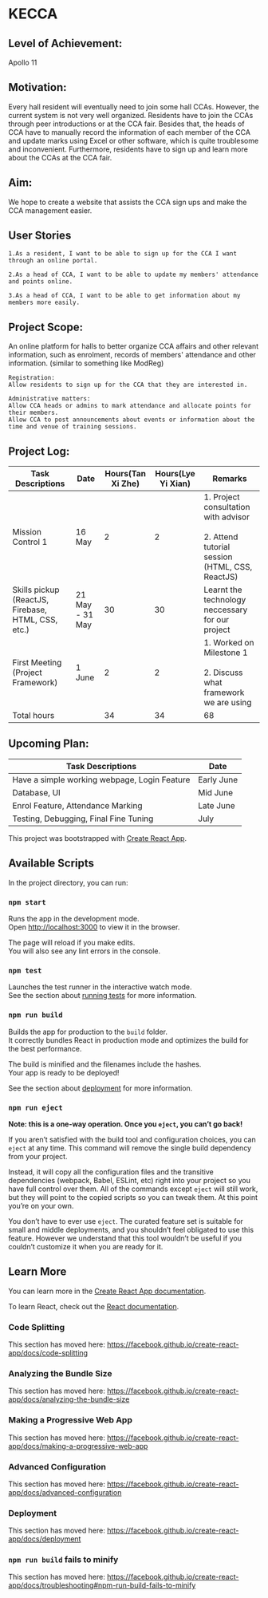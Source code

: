 # KECCA

## Level of Achievement: 
     
Apollo 11

## Motivation:
     
Every hall resident will eventually need to join some hall CCAs. However, the current system is not very well organized. Residents have to join the CCAs through peer introductions or at the CCA fair. Besides that, the heads of CCA have to manually record the information of each member of the CCA and update marks using Excel or other software, which is quite troublesome and inconvenient. Furthermore, residents have to sign up and learn more about the CCAs at the CCA fair.

## Aim:
     
We hope to create a website that assists the CCA sign ups and make the CCA management easier.

## User Stories
     
    1.As a resident, I want to be able to sign up for the CCA I want through an online portal.

    2.As a head of CCA, I want to be able to update my members' attendance and points online.
    
    3.As a head of CCA, I want to be able to get information about my members more easily.

## Project Scope:
An online platform for halls to better organize CCA affairs and other relevant information, such as enrolment, records of members' attendance and other information. (similar to something like ModReg)

    Registration:
    Allow residents to sign up for the CCA that they are interested in.

    Administrative matters:
    Allow CCA heads or admins to mark attendance and allocate points for their members.
    Allow CCA to post announcements about events or information about the time and venue of training sessions.

## Project Log:
     
| Task Descriptions | Date | Hours(Tan Xi Zhe) | Hours(Lye Yi Xian) | Remarks |
| ----------------- | ---- | ---------- | ----------- | ------- |
| Mission Control 1 | 16 May | 2 | 2 | 1. Project consultation with advisor<br/><br/>2. Attend tutorial session (HTML, CSS, ReactJS) |
| Skills pickup (ReactJS, Firebase, HTML, CSS, etc.) | 21 May - 31 May | 30 | 30 | Learnt the technology neccessary for our project |
| First Meeting (Project Framework) | 1 June | 2 | 2 | 1. Worked on Milestone 1<br/><br/>2. Discuss what framework we are using |
| Total hours || 34 | 34 | 68 |

## Upcoming Plan:

| Task Descriptions | Date |
| --- | ---|
| Have a simple working webpage, Login Feature | Early June |
| Database, UI | Mid June |
| Enrol Feature, Attendance Marking | Late June |
| Testing, Debugging, Final Fine Tuning | July |

This project was bootstrapped with [Create React App](https://github.com/facebook/create-react-app).

## Available Scripts

In the project directory, you can run:

### `npm start`

Runs the app in the development mode.<br />
Open [http://localhost:3000](http://localhost:3000) to view it in the browser.

The page will reload if you make edits.<br />
You will also see any lint errors in the console.

### `npm test`

Launches the test runner in the interactive watch mode.<br />
See the section about [running tests](https://facebook.github.io/create-react-app/docs/running-tests) for more information.

### `npm run build`

Builds the app for production to the `build` folder.<br />
It correctly bundles React in production mode and optimizes the build for the best performance.

The build is minified and the filenames include the hashes.<br />
Your app is ready to be deployed!

See the section about [deployment](https://facebook.github.io/create-react-app/docs/deployment) for more information.

### `npm run eject`

**Note: this is a one-way operation. Once you `eject`, you can’t go back!**

If you aren’t satisfied with the build tool and configuration choices, you can `eject` at any time. This command will remove the single build dependency from your project.

Instead, it will copy all the configuration files and the transitive dependencies (webpack, Babel, ESLint, etc) right into your project so you have full control over them. All of the commands except `eject` will still work, but they will point to the copied scripts so you can tweak them. At this point you’re on your own.

You don’t have to ever use `eject`. The curated feature set is suitable for small and middle deployments, and you shouldn’t feel obligated to use this feature. However we understand that this tool wouldn’t be useful if you couldn’t customize it when you are ready for it.

## Learn More

You can learn more in the [Create React App documentation](https://facebook.github.io/create-react-app/docs/getting-started).

To learn React, check out the [React documentation](https://reactjs.org/).

### Code Splitting

This section has moved here: https://facebook.github.io/create-react-app/docs/code-splitting

### Analyzing the Bundle Size

This section has moved here: https://facebook.github.io/create-react-app/docs/analyzing-the-bundle-size

### Making a Progressive Web App

This section has moved here: https://facebook.github.io/create-react-app/docs/making-a-progressive-web-app

### Advanced Configuration

This section has moved here: https://facebook.github.io/create-react-app/docs/advanced-configuration

### Deployment

This section has moved here: https://facebook.github.io/create-react-app/docs/deployment

### `npm run build` fails to minify

This section has moved here: https://facebook.github.io/create-react-app/docs/troubleshooting#npm-run-build-fails-to-minify
